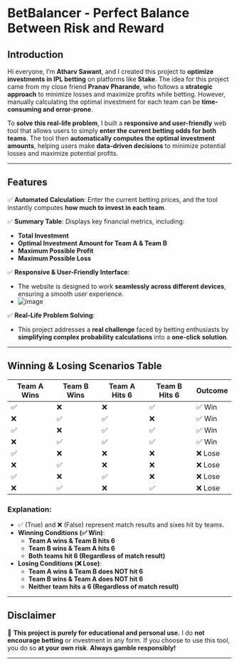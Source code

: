 
# **BetBalancer - Perfect Balance Between Risk and Reward**  

## **Introduction**  
Hi everyone, I’m **Atharv Sawant**, and I created this project to **optimize investments in IPL betting** on platforms like **Stake**. The idea for this project came from my close friend **Pranav Pharande**, who follows a **strategic approach** to minimize losses and maximize profits while betting. However, manually calculating the optimal investment for each team can be **time-consuming and error-prone**.  

To **solve this real-life problem**, I built a **responsive and user-friendly** web tool that allows users to simply **enter the current betting odds for both teams**. The tool then **automatically computes the optimal investment amounts**, helping users make **data-driven decisions** to minimize potential losses and maximize potential profits.  

---

## **Features**  
✅ **Automated Calculation**: Enter the current betting prices, and the tool instantly computes **how much to invest in each team**.  

✅ **Summary Table**: Displays key financial metrics, including:  
   - **Total Investment**  
   - **Optimal Investment Amount for Team A & Team B**  
   - **Maximum Possible Profit**  
   - **Maximum Possible Loss**  

✅ **Responsive & User-Friendly Interface**:  
   - The website is designed to work **seamlessly across different devices**, ensuring a smooth user experience.
   - ![image](https://github.com/user-attachments/assets/775a8ee9-69fd-4872-9683-2802c573ae6c)


✅ **Real-Life Problem Solving**:  
   - This project addresses a **real challenge** faced by betting enthusiasts by **simplifying complex probability calculations** into a **one-click solution**.  

---

## **Winning & Losing Scenarios Table**  

| Team A Wins | Team B Wins | Team A Hits 6 | Team B Hits 6 | Outcome |
|------------|------------|--------------|--------------|---------|
| ✅        | ❌        | ❌          | ✅          | ✅ Win  |
| ❌        | ✅        | ✅          | ❌          | ✅ Win  |
| ✅        | ❌        | ✅          | ✅          | ✅ Win  |
| ❌        | ✅        | ✅          | ✅          | ✅ Win  |
| ✅        | ❌        | ❌          | ❌          | ❌ Lose |
| ❌        | ✅        | ❌          | ❌          | ❌ Lose |
| ✅        | ❌        | ✅          | ❌          | ❌ Lose |
| ❌        | ✅        | ❌          | ✅          | ❌ Lose |

### **Explanation:**  
- ✅ (True) and ❌ (False) represent match results and sixes hit by teams.  
- **Winning Conditions (✅ Win)**:  
  - **Team A wins & Team B hits 6**  
  - **Team B wins & Team A hits 6**  
  - **Both teams hit 6 (Regardless of match result)**  
- **Losing Conditions (❌ Lose)**:  
  - **Team A wins & Team B does NOT hit 6**  
  - **Team B wins & Team A does NOT hit 6**  
  - **Neither team hits a 6 (Regardless of match result)**  

---

## **Disclaimer**  
🚨 **This project is purely for educational and personal use.** I do **not encourage betting** or investment in any form. If you choose to use this tool, you do so **at your own risk**. **Always gamble responsibly!**  

---

